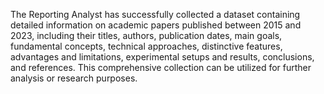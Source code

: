 The Reporting Analyst has successfully collected a dataset containing detailed information on academic papers published between 2015 and 2023, including their titles, authors, publication dates, main goals, fundamental concepts, technical approaches, distinctive features, advantages and limitations, experimental setups and results, conclusions, and references. This comprehensive collection can be utilized for further analysis or research purposes.